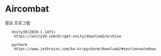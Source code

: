 # Aircombat
 필요 프로그램 
      
       Unity3D(2019.1.14f1) 
        https://unity3d.com/kr/get-unity/download/archive
      
       pycharm 
        https://www.jetbrains.com/ko-kr/pycharm/download/#section=windows
      
